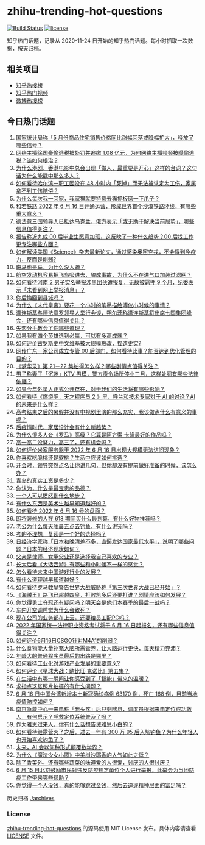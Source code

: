# zhihu-trending-hot-questions

[![Build Status](https://github.com/justjavac/zhihu-trending-hot-questions/workflows/ci/badge.svg?branch=master)](https://github.com/justjavac/zhihu-trending-hot-questions/actions)
[![license](https://img.shields.io/github/license/justjavac/zhihu-trending-hot-questions)](https://github.com/justjavac/zhihu-trending-hot-questions/blob/master/LICENSE)

知乎热门话题，记录从 2020-11-24 日开始的知乎热门话题。每小时抓取一次数据，按天[归档](./archives)。

## 相关项目

- [知乎热搜榜](https://github.com/justjavac/zhihu-trending-top-search)
- [知乎热门视频](https://github.com/justjavac/zhihu-trending-hot-video)
- [微博热搜榜](https://github.com/justjavac/weibo-trending-hot-search)

## 今日热门话题

<!-- BEGIN -->
<!-- 最后更新时间 Fri Jun 17 2022 04:13:05 GMT+0800 (China Standard Time) -->

1. [国家统计局称「5 月份商品住宅销售价格同比涨幅回落或降幅扩大」，释放了哪些信号？](https://www.zhihu.com/question/537954118)
1. [网络主播徐国豪偷逃税被处罚并追缴 1.08 亿元，为何网络主播频频被曝偷逃税？该如何根治？](https://www.zhihu.com/question/538038102)
1. [为什么港剧、香港电影中总会出现「做人，最重要是开心」这样的台词？这句话为什么能戳中那么多人？](https://www.zhihu.com/question/537494486)
1. [如何看待哈尔滨一职工因没在 48 小时内「死掉」而无法被认定为工伤，家属拿不到工伤赔偿？](https://www.zhihu.com/question/537987005)
1. [为什么每次我一回家，我家猫就要特意去猫抓板磨一下爪子？](https://www.zhihu.com/question/24632687)
1. [和若铁路 2022 年 6 月 16 日开通运营，形成世界首个沙漠铁路环线，有哪些重大意义？](https://www.zhihu.com/question/537818281)
1. [德法意三国领导人已抵达乌克兰，俄方表示「或无助于解决当前局势」，哪些信息值得关注？](https://www.zhihu.com/question/538014298)
1. [报告称近九成 00 后毕业生愿意加班，这反映了一种什么趋势？00 后找工作更专注哪些方面？](https://www.zhihu.com/question/537991372)
1. [如何解读美国《Science》杂志最新论文，通过感染奥密克戎，不会得到免疫力，反而是削弱?](https://www.zhihu.com/question/537863163)
1. [斑马也是马，为什么没人骑？](https://www.zhihu.com/question/537968843)
1. [航空发动机容易把飞鸟吸进去，酿成事故，为什么不在进气口加装过滤网？](https://www.zhihu.com/question/23516606)
1. [如何看待河南 2 男子实名举报涉黑团伙遭报复，无故被羁押 9 个月，纪委表示「未看到网上举报消息」？](https://www.zhihu.com/question/537989559)
1. [你后悔回到县城吗？](https://www.zhihu.com/question/312742772)
1. [为什么《末代皇帝》要花一个小时的笔墨描绘溥仪小时候的事情？](https://www.zhihu.com/question/537682251)
1. [泽连斯基与德法意罗领导人举行会谈，朔尔茨称泽连斯基将出席七国集团峰会，还有哪些信息值得关注？](https://www.zhihu.com/question/538051023)
1. [失恋分手教会了你哪些道理？](https://www.zhihu.com/question/537785611)
1. [如果我有四个英雄选到必赢，可以有多高成就？](https://www.zhihu.com/question/537931557)
1. [如何评价古罗斯史中文维基被大规模篡改，捏造史实?](https://www.zhihu.com/question/537968219)
1. [网传广东一家公司成立专管 00 后部门，如何看待此事？能否达到优化管理的目的？](https://www.zhihu.com/question/537884279)
1. [《梦华录》第 21－22 集拍得怎么样？哪些剧情点值得关注？](https://www.zhihu.com/question/538042724)
1. [男子称妻子「沉迷」KTV 男模，警方责令场所停业三月，这样处罚有哪些法律依据？](https://www.zhihu.com/question/537845639)
1. [如果今年外星人正式公开存在，对于我们的生活将有哪些影响？](https://www.zhihu.com/question/527666789)
1. [如何看待《燃烧吧，天才程序员 2 》里，呼兰和技术专家对于 AI 的讨论？AI的未来是什么样？](https://www.zhihu.com/question/537989766)
1. [高考结束之后的暑假并没有电视剧里演的那么充实，我该做点什么有意义的事呢？](https://www.zhihu.com/question/538020375)
1. [后疫情时代，家居设计会有什么新趋势？](https://www.zhihu.com/question/527915818)
1. [为什么很多人夸《罗马》高级？它算是阿方索·卡隆最好的作品吗？](https://www.zhihu.com/question/534863363)
1. [高一高二没努力，高三了，还有机会吗？](https://www.zhihu.com/question/537870198)
1. [如何评价米家服务器于 2022 年 6 月 16 日出现大规模无法访问现象？](https://www.zhihu.com/question/538044715)
1. [你喜欢吃脆桃还是软桃？生活中应该如何挑选？](https://www.zhihu.com/question/533202241)
1. [开会时，领导突然点名让你讲几句，但你却没有提前做好准备的时候，该怎么办？](https://www.zhihu.com/question/454031031)
1. [青岛的真实工资是多少？](https://www.zhihu.com/question/459157732)
1. [你认为，什么是最宝贵的品德？](https://www.zhihu.com/question/19608415)
1. [一个人可以愤怒到什么地步？](https://www.zhihu.com/question/266544124)
1. [有什么东西是美术生越早知道越好的？](https://www.zhihu.com/question/53085809)
1. [如何看待 2022 年 6 月 16 号的盘面？](https://www.zhihu.com/question/537949519)
1. [即将装修的人在 618 期间买什么最划算，有什么好物推荐吗？](https://www.zhihu.com/question/459065761)
1. [老公为什么每天凌晨五点去钓鱼，有什么讲究吗？](https://www.zhihu.com/question/474753426)
1. [考的不理想，复读是一个好的选择吗？](https://www.zhihu.com/question/537520359)
1. [日经济学家称「日本和晚清差不多，直逼发达国家最低水平」，说明了哪些问题？日本的经济现状如何？](https://www.zhihu.com/question/537826254)
1. [父亲是律师，女承父业还是选择我自己喜欢的专业？](https://www.zhihu.com/question/532796225)
1. [长大后看《大话西游》有哪些和小时候不一样的感觉？](https://www.zhihu.com/question/268724141)
1. [怎么看待未来中国游戏行业的发展？](https://www.zhihu.com/question/474156522)
1. [有什么道理越早知道越好？](https://www.zhihu.com/question/431287807)
1. [如何看待罗马教皇警告世界大战威胁称「第三次世界大战已经开始」？](https://www.zhihu.com/question/537805239)
1. [《海贼王》路飞已超越四皇，打败凯多后还要打谁？剧情应该如何发展？](https://www.zhihu.com/question/531609723)
1. [你觉得勇士夺冠还有疑问吗？明天会是他们本赛季的最后一战吗？](https://www.zhihu.com/question/537978258)
1. [车内开空调睡觉为什么会致死？](https://www.zhihu.com/question/407873350)
1. [现在公司的业务都在上云，还要给员工配PC吗？](https://www.zhihu.com/question/488431932)
1. [2022 年国家统一法律职业资格考试将于 6 月 16 日起报名，还有哪些信息值得关注？](https://www.zhihu.com/question/535604137)
1. [如何评价6月16日CSGO针对M4A1的削弱？](https://www.zhihu.com/question/537991520)
1. [什么食物能大量补充大脑所需营养，让大脑运行更快，每天精力充沛？](https://www.zhihu.com/question/281888002)
1. [年龄大的普通程序员最后的出路是哪里？](https://www.zhihu.com/question/56378035)
1. [如何看待工业化对游戏产业发展的重要意义?](https://www.zhihu.com/question/503275336)
1. [如何评价《星球大战：欧比旺·克诺比》第五集？](https://www.zhihu.com/question/537640113)
1. [在生活中有哪一瞬间让你感受到了「智能」带来的温暖？](https://www.zhihu.com/question/537502822)
1. [求指点这张照片拍摄的有什么问题？](https://www.zhihu.com/question/536675338)
1. [6 月 16 日中国台湾新增本土新冠确诊病例 63170 例，死亡 168 例，目前当地疫情防控如何？](https://www.zhihu.com/question/537994952)
1. [南京急救中心一来电称「我头疼」后只剩喘息，调度员根据来电定位成功救人，有何启示？呼救定位系统普及了吗？](https://www.zhihu.com/question/537947508)
1. [作为雅思过来人，你有什么话想告诫雅思小白的？](https://www.zhihu.com/question/333937870)
1. [如何看待继露营火了之后，过去一年有 300 万 95 后入坑钓鱼？为什么年轻人也开始喜欢钓鱼了？](https://www.zhihu.com/question/537823807)
1. [未来，AI 会以何种形式颠覆数学界？](https://www.zhihu.com/question/532951933)
1. [为什么《魔法少女小圆》中美树沙耶香的人气如此之低？](https://www.zhihu.com/question/39264591)
1. [除了香菜外，还有哪些蔬菜的味道爱的人很爱，讨厌的人很讨厌？](https://www.zhihu.com/question/536663625)
1. [6 月 15 日北京鼓励市民对违反防疫规定单位个人进行举报，此举会为当地防疫工作带来哪些帮助？](https://www.zhihu.com/question/537958740)
1. [你觉得一个人没钱，真的能够跳过金钱，然后去追逐精神层面的富足吗？](https://www.zhihu.com/question/528347885)

<!-- END -->

历史归档 [./archives](./archives)

### License

[zhihu-trending-hot-questions](https://github.com/justjavac/zhihu-trending-hot-questions)
的源码使用 MIT License 发布。具体内容请查看 [LICENSE](./LICENSE) 文件。
